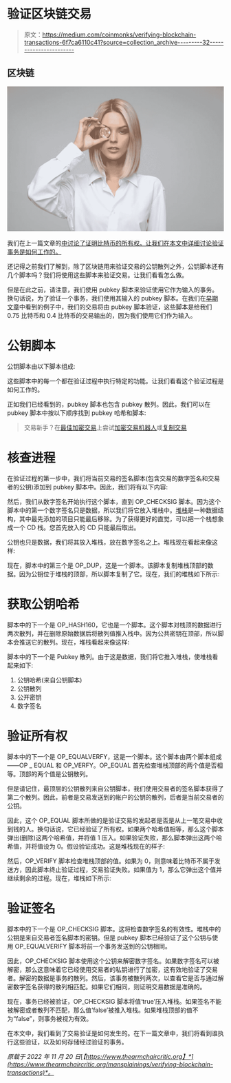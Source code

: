 # 验证区块链交易

> 原文：<https://medium.com/coinmonks/verifying-blockchain-transactions-6f7ca6110c41?source=collection_archive---------32----------------------->

## 区块链

![](img/f2e5145eb1111d9341dc37c51f3eebe2.png)

我们在上一篇文章的[中讨论了证明比特币的所有权。让我们在本文中详细讨论验证事务是如何工作的。](https://www.thearmchaircritic.org/mansplainings/proving-ownership-of-coins-in-blockchain)

还记得之前我们了解到，除了区块链用来验证交易的公钥散列之外，公钥脚本还有几个脚本吗？我们将使用这些脚本来验证交易。让我们看看怎么做。

但是在此之前，请注意，我们使用 pubkey 脚本来验证使用它作为输入的事务。换句话说，为了验证一个事务，我们使用其输入的 pubkey 脚本。在我们在[早期文章](https://www.thearmchaircritic.org/mansplainings/understanding-blockchain-transactions)中看到的例子中，我们的交易将由 pubkey 脚本验证，这些脚本是给我们 0.75 比特币和 0.4 比特币的交易输出的，因为我们使用它们作为输入。

# 公钥脚本

公钥脚本由以下脚本组成:

这些脚本中的每一个都在验证过程中执行特定的功能。让我们看看这个验证过程是如何工作的。

正如我们已经看到的，pubkey 脚本也包含 pubkey 散列。因此，我们可以在 pubkey 脚本中按以下顺序找到 pubkey 哈希和脚本:

> 交易新手？在[最佳加密交易](/coinmonks/crypto-exchange-dd2f9d6f3769)上尝试[加密交易机器人](/coinmonks/crypto-trading-bot-c2ffce8acb2a)或[复制交易](/coinmonks/top-10-crypto-copy-trading-platforms-for-beginners-d0c37c7d698c)

# 核查进程

在验证过程的第一步中，我们将当前交易的签名脚本(包含交易的数字签名和交易者的公钥)添加到 pubkey 脚本中。因此，我们将有以下内容:

然后，我们从数字签名开始执行这个脚本，直到 OP_CHECKSIG 脚本。因为这个脚本中的第一个数字签名只是数据，所以我们将它放入堆栈中。[堆栈](https://en.wikipedia.org/wiki/Stack_(abstract_data_type))是一种数据结构，其中最先添加的项目只能最后移除。为了获得更好的直觉，可以把一个栈想象成一个 CD 栈。您首先放入的 CD 只能最后取出。

公钥也只是数据，我们将其放入堆栈，放在数字签名之上。堆栈现在看起来像这样:

现在，脚本中的第三个是 OP_DUP，这是一个脚本。该脚本复制堆栈顶部的数据。因为公钥位于堆栈的顶部，所以脚本复制了它。现在，我们的堆栈如下所示:

# 获取公钥哈希

脚本中的下一个是 OP_HASH160，它也是一个脚本。这个脚本对栈顶的数据进行两次散列，并在删除原始数据后将散列值推入栈中。因为公共密钥在顶部，所以脚本会推送它的散列。现在，堆栈看起来像这样:

脚本中的下一个是 Pubkey 散列。由于这是数据，我们将它推入堆栈，使堆栈看起来如下:

1.  公钥哈希(来自公钥脚本)
2.  公钥散列
3.  公开密钥
4.  数字签名

# 验证所有权

脚本中的下一个是 OP_EQUALVERFY，这是一个脚本。这个脚本由两个脚本组成——OP _ EQUAL 和 OP_VERFY。OP_EQUAL 首先检查堆栈顶部的两个值是否相等。顶部的两个值是公钥散列。

但是请记住，最顶层的公钥散列来自公钥脚本，我们使用交易者的签名脚本获得了第二个散列。因此，前者是交易发送到的帐户的公钥的散列，后者是当前交易者的公钥。

因此，这个 OP_EQUAL 脚本所做的是验证交易的发起者是否是从上一笔交易中收到钱的人。换句话说，它已经验证了所有权。如果两个哈希值相等，那么这个脚本弹出(删除)这两个哈希值，并将值 1 压入。如果验证失败，那么脚本弹出这两个哈希值，并将值设为 0。假设验证成功。这是堆栈现在的样子:

然后，OP_VERIFY 脚本检查堆栈顶部的值。如果为 0，则意味着比特币不属于发送方，因此脚本终止验证过程，交易验证失败。如果值为 1，那么它弹出这个值并继续剩余的过程。现在，堆栈如下所示:

# 验证签名

脚本中的下一个是 OP_CHECKSIG 脚本。这将检查数字签名的有效性。堆栈中的公钥是来自交易者签名脚本的密钥。但是 pubkey 脚本已经验证了这个公钥与使用 OP_EQUALVERIFY 脚本将前一个事务发送到的公钥相同。

因此，OP_CHECKSIG 脚本使用这个公钥来解密数字签名。如果数字签名可以被解密，那么这意味着它已经使用交易者的私钥进行了加密，这有效地验证了交易者。解密的数据是事务的散列。然后，该事务被散列两次，以查看它是否与通过解密数字签名获得的散列相匹配。如果它们相同，则证明交易数据是准确的。

现在，事务已经被验证，OP_CHECKSIG 脚本将值‘true’压入堆栈。如果签名不能被解密或者散列不匹配，那么值‘false’被推入堆栈。如果堆栈顶部的值不为“false”，则事务被视为有效。

在本文中，我们看到了交易验证是如何发生的。在下一篇文章中，我们将看到谁执行这些验证，以及如何存储经过验证的事务。

*原载于 2022 年 11 月 20 日*[*【https://www.thearmchaircritic.org】*](https://www.thearmchaircritic.org/mansplainings/verifying-blockchain-transactions)*。*